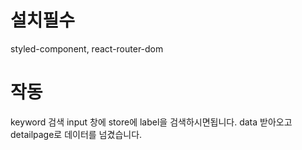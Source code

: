 # 설치필수

styled-component, react-router-dom

# 작동

keyword 검색 input 창에 store에 label을 검색하시면됩니다.
data 받아오고 detailpage로 데이터를 넘겼습니다.
